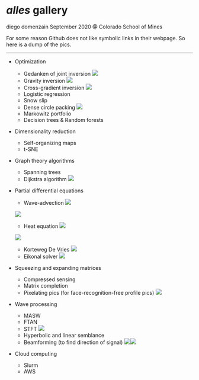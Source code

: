 # _alles_ gallery
diego domenzain
September 2020 @ Colorado School of Mines

For some reason Github does not like symbolic links in their webpage. So here is a dump of the pics.

---

* Optimization

	* Gedanken of joint inversion
	[![](../projects/opti/pics/gedanken.png)](./)
	* Gravity inversion
	[![](../projects/opti/pics/gravity_inversion.png)](./)
	* Cross-gradient inversion
	[![](../projects/opti/pics/xgrad-a-b.png)](./)
	* Logistic regression
	* Snow slip
	* Dense circle packing
	[![](../projects/opti/pics/covid_19-people.png)](./)
	* Markowitz portfolio
	* Decision trees & Random forests

* Dimensionality reduction

	* Self-organizing maps
	* t-SNE

* Graph theory algorithms

	* Spanning trees
	* Dijkstra algorithm
	[![](../projects/graph-alg/pics/dijkstra-10nodes.png)](./)

* Partial differential equations

	* Wave-advection
	[![](../projects/pdes/pics/wave_2d_material.png)](./)
	
	[![](../projects/pdes/pics/wave_2d.png)](./)
	* Heat equation
	[![](../projects/pdes/pics/heat_2d_material.png)](./)
	
	[![](../projects/pdes/pics/heat_2d.png)](./)
	* Korteweg De Vries
	[![](../projects/pdes/pics/korteweg.png)](./)
	* Eikonal solver
	[![](../projects/pdes/pics/eikonal_2d.png)](./)

* Squeezing and expanding matrices

	* Compressed sensing
	* Matrix completion
	* Pixelating pics (for face-recognition-free profile pics)
	[![](../projects/sque-exp/pics/pixelate_mini.png)](./)

* Wave processing

	* MASW
	* FTAN
	* STFT
	[![](../projects/wave-proc/pics/stft.png)](./)
	* Hyperbolic and linear semblance
	* Beamforming (to find direction of signal)
	[![](../projects/wave-proc/pics/beamform_data.png)](./)[![](../projects/wave-proc/pics/beamform_velo-angle.png)](./)
	
* Cloud computing

	* Slurm
	* AWS




